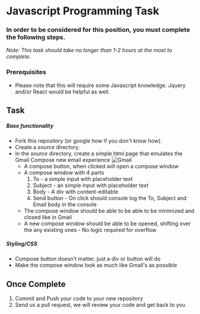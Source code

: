 # Javascript Programming Task

### In order to be considered for this position, you must complete the following steps.
*Note: This task should take no longer than 1-2 hours at the most to complete.*


### Prerequisites

- Please note that this will require some Javascript knowledge. Jquery and/or React would be helpful as well. 

## Task
##### Base functionality
- Fork this repository (or google how if you don't know how).
- Create a *source* directory.
- In the *source* directory, create a simple html page that emulates the Gmail Compose new email experience
![Gmail](http://picpaste.com/pics/2XRzyIck.1424206971.png)
  - A compose button, when clicked will open a compose window
  - A compose window with 4 parts
    1. To - a simple input with placeholder text
    2. Subject - an simple input with placeholder text
    3. Body - A div with content-editable 
    4. Send button - On click should console log the To, Subject and Email body in the console
  - The compose window should be able to be able to be minimized and closed like in Gmail
  - A new compose window should be able to be opened, shifting over the any existing ones - No logic required for overflow

##### Styling/CSS
- Compose button doesn't matter, just a div or button will do
- Make the compose window look as much like Gmail's as possible

## Once Complete
1. Commit and Push your code to your new repository
2. Send us a pull request, we will review your code and get back to you







